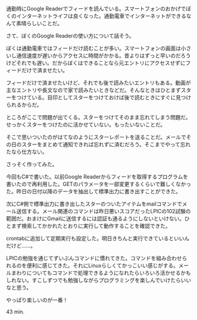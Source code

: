 通勤時にGoogle Readerでフィードを読んでいる。スマートフォンのおかげでぼくのインターネットライフは良くなった。通勤電車でインターネットができるなんて素晴らしいことだ。

さて、ぼくのGoogle Readerの使い方について話そう。

ぼくは通勤電車ではフィードだけ読むことが多い。スマートフォンの画面は小さいし通信速度が遅いからアクセスに時間がかかる。昔よりはずっと早いのだろうけどそれでも遅い。だからぼくはできることなら元エントリにアクセスせずにフィードだけで済ませたい。

フィードだけで済ませたいけど、それでも後で読みたいエントリもある。動画が主なエントリや長文なので家で読みたいときなどだ。そんなときはひとまずスターをつけている。目印としてスターをつけておけば後で読むときにすぐに見つけられるからだ。

ところがここで問題が出てくる。スターをつけてそのまま忘れてしまう問題だ。せっかくスターをつけたのに活かせていない。もったいないことだ。

そこで思いついたのがはてなのようにスターレポートを送ることだ。メールでその日のスターをまとめて通知できれば忘れずに済むだろう。そこまでやって忘れたなら仕方ない。

さっそく作ってみた。

今回もC#で書いた。以前Google Readerからフィードを取得するプログラムを書いたので再利用した。GETのパラメータを一部変更するくらいで難しくなかった。昨日の日付以降のデータを抽出して標準出力に書き出すことができた。

次にC#側で標準出力に書き出したスターのついたアイテムをmailコマンドでメール送信する。メール関連のコマンドは昨日悪いスコアだったLPICの102試験の範囲だ。おまけにGmailに送信するには認証も通るようにしないといけない。ひとまず検索してかかれたとおりに実行して動作することを確認できた。

crontabに追加して定期実行も設定した。明日きちんと実行できているといいんだけど&hellip;&hellip;。

LPICの勉強を通じてずいぶんコマンドに慣れてきた。コマンドを組み合わせられるのを便利に感じてきた。それにLinuxらしくてかっこいい感じがする。メールまわりについてもコマンドで処理できるようになれたらいろいろ活かせるかもしれない。すこしずつでも勉強しながらプログラミングを楽しんでいけたらいいなと思う。

やっぱり楽しいのが一番！

43 min.
